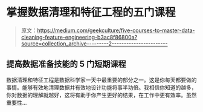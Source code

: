 # 掌握数据清理和特征工程的五门课程

> 原文：<https://medium.com/geekculture/five-courses-to-master-data-cleaning-feature-engineering-b3ac8f86800a?source=collection_archive---------2----------------------->

## 提高数据准备技能的 5 门短期课程

数据清理和特征工程是数据科学家一天中最重要的部分之一。这是你每天都要做的事情。能够有效地清理数据并有效地设计功能将事半功倍。我相信你知道的越多，你对数据的理解就越好，这将有助于你产生更好的结果，在工作中更有效率。虽然重要性…